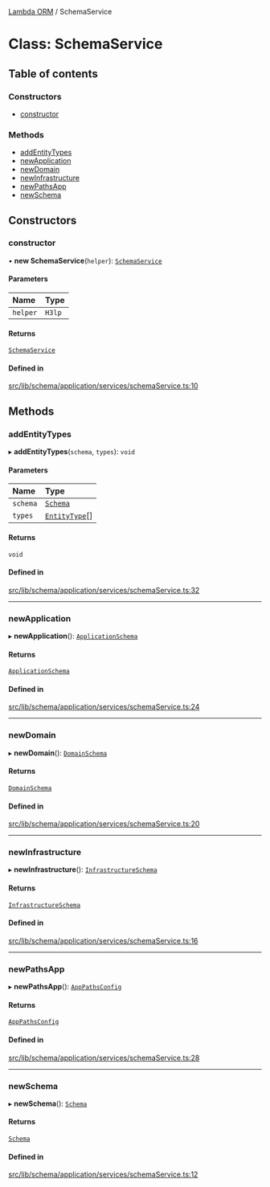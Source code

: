 [Lambda ORM](../README.md) / SchemaService

# Class: SchemaService

## Table of contents

### Constructors

- [constructor](SchemaService.md#constructor)

### Methods

- [addEntityTypes](SchemaService.md#addentitytypes)
- [newApplication](SchemaService.md#newapplication)
- [newDomain](SchemaService.md#newdomain)
- [newInfrastructure](SchemaService.md#newinfrastructure)
- [newPathsApp](SchemaService.md#newpathsapp)
- [newSchema](SchemaService.md#newschema)

## Constructors

### constructor

• **new SchemaService**(`helper`): [`SchemaService`](SchemaService.md)

#### Parameters

| Name | Type |
| :------ | :------ |
| `helper` | `H3lp` |

#### Returns

[`SchemaService`](SchemaService.md)

#### Defined in

[src/lib/schema/application/services/schemaService.ts:10](https://github.com/lambda-orm/lambdaorm-base/blob/3925a87/src/lib/schema/application/services/schemaService.ts#L10)

## Methods

### addEntityTypes

▸ **addEntityTypes**(`schema`, `types`): `void`

#### Parameters

| Name | Type |
| :------ | :------ |
| `schema` | [`Schema`](../interfaces/Schema.md) |
| `types` | [`EntityType`](../interfaces/EntityType.md)[] |

#### Returns

`void`

#### Defined in

[src/lib/schema/application/services/schemaService.ts:32](https://github.com/lambda-orm/lambdaorm-base/blob/3925a87/src/lib/schema/application/services/schemaService.ts#L32)

___

### newApplication

▸ **newApplication**(): [`ApplicationSchema`](../interfaces/ApplicationSchema.md)

#### Returns

[`ApplicationSchema`](../interfaces/ApplicationSchema.md)

#### Defined in

[src/lib/schema/application/services/schemaService.ts:24](https://github.com/lambda-orm/lambdaorm-base/blob/3925a87/src/lib/schema/application/services/schemaService.ts#L24)

___

### newDomain

▸ **newDomain**(): [`DomainSchema`](../interfaces/DomainSchema.md)

#### Returns

[`DomainSchema`](../interfaces/DomainSchema.md)

#### Defined in

[src/lib/schema/application/services/schemaService.ts:20](https://github.com/lambda-orm/lambdaorm-base/blob/3925a87/src/lib/schema/application/services/schemaService.ts#L20)

___

### newInfrastructure

▸ **newInfrastructure**(): [`InfrastructureSchema`](../interfaces/InfrastructureSchema.md)

#### Returns

[`InfrastructureSchema`](../interfaces/InfrastructureSchema.md)

#### Defined in

[src/lib/schema/application/services/schemaService.ts:16](https://github.com/lambda-orm/lambdaorm-base/blob/3925a87/src/lib/schema/application/services/schemaService.ts#L16)

___

### newPathsApp

▸ **newPathsApp**(): [`AppPathsConfig`](../interfaces/AppPathsConfig.md)

#### Returns

[`AppPathsConfig`](../interfaces/AppPathsConfig.md)

#### Defined in

[src/lib/schema/application/services/schemaService.ts:28](https://github.com/lambda-orm/lambdaorm-base/blob/3925a87/src/lib/schema/application/services/schemaService.ts#L28)

___

### newSchema

▸ **newSchema**(): [`Schema`](../interfaces/Schema.md)

#### Returns

[`Schema`](../interfaces/Schema.md)

#### Defined in

[src/lib/schema/application/services/schemaService.ts:12](https://github.com/lambda-orm/lambdaorm-base/blob/3925a87/src/lib/schema/application/services/schemaService.ts#L12)
